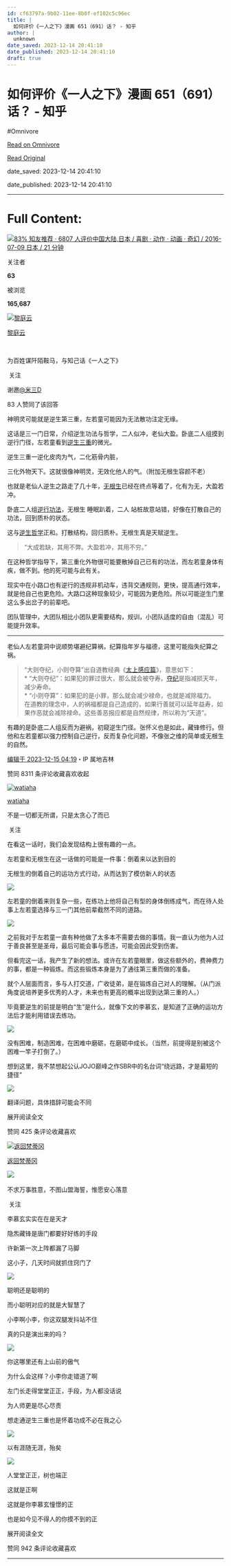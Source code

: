 ```yaml
---
id: cf63797a-9b02-11ee-8b0f-ef102c5c96ec
title: |
  如何评价《一人之下》漫画 651（691）话？ - 知乎
author: |
  unknown
date_saved: 2023-12-14 20:41:10
date_published: 2023-12-14 20:41:10
draft: true
---
```


# 如何评价《一人之下》漫画 651（691）话？ - 知乎
#Omnivore

[Read on Omnivore](https://omnivore.app/me/651-691-18c6bbe5b10)

[Read Original](https://www.zhihu.com/question/633838279/answer/3326065060)

date_saved: 2023-12-14 20:41:10

date_published: 2023-12-14 20:41:10

--- 

# Full Content: 

[![](https://proxy-prod.omnivore-image-cache.app/0x0,sp9uNS4JIWPPjLIBDKED4UG2YUP6a5DKjSeNEFG1bd_0/https://pica.zhimg.com/v2-54846971f130a6a08066775d0bcd6588_qhd.jpg?source=57bbeac9)83% 知友推荐 · 6807 人评价中国大陆,日本 / 喜剧 · 动作 · 动画 · 奇幻 / 2016-07-09 日本 / 21 分钟​​](https://www.zhihu.com/topic/20166021)

关注者

**63**

被浏览

**165,687**

[![黎庭云](https://proxy-prod.omnivore-image-cache.app/0x0,sWUUYx5p7aC2rn53Y8no-Ej-wTRRHYZO_oIignlQjjQA/https://pica.zhimg.com/v2-ef5d6cf5fb80c4a8dbec81006025df2d_l.jpg?source=2c26e567)](https://www.zhihu.com/people/chi-ting-yun-64)

[黎庭云](https://www.zhihu.com/people/chi-ting-yun-64)

​

为百姓谋阡陌鞍马，与知己话《一人之下》

​ 关注

谢邀[@米三D](https://www.zhihu.com/people/meng-chang-zhe-ye)

83 人赞同了该回答

神明灵可能就是逆生第三重，左若童可能因为无法散功注定无缘。

这话是三一门日常，介绍逆生功法与哲学，二人似冲，老仙大盈。卧底二人组摸到逆行门径，左若童看到[逆生三重](https://www.zhihu.com/search?q=%E9%80%86%E7%94%9F%E4%B8%89%E9%87%8D&search%5Fsource=Entity&hybrid%5Fsearch%5Fsource=Entity&hybrid%5Fsearch%5Fextra=%7B%22sourceType%22%3A%22answer%22%2C%22sourceId%22%3A3326065060%7D)的微光。

逆生三重一逆化皮肉为气，二化筋骨内脏，

三化外物天下。这就很像神明灵，无效化他人的气。（附加无根生容颜不老）

也就是老仙人逆生之路走了几十年，[无根生](https://www.zhihu.com/search?q=%E6%97%A0%E6%A0%B9%E7%94%9F&search%5Fsource=Entity&hybrid%5Fsearch%5Fsource=Entity&hybrid%5Fsearch%5Fextra=%7B%22sourceType%22%3A%22answer%22%2C%22sourceId%22%3A3326065060%7D)已经在终点等着了，化有为无，大盈若冲。

卧底二人组[逆行功法](https://www.zhihu.com/search?q=%E9%80%86%E8%A1%8C%E5%8A%9F%E6%B3%95&search%5Fsource=Entity&hybrid%5Fsearch%5Fsource=Entity&hybrid%5Fsearch%5Fextra=%7B%22sourceType%22%3A%22answer%22%2C%22sourceId%22%3A3326065060%7D)，无根生 睡眠趴着，二人 站桩故意站错，好像在打散自己的功法，回到质朴的状态。

这与[逆生哲学](https://www.zhihu.com/search?q=%E9%80%86%E7%94%9F%E5%93%B2%E5%AD%A6&search%5Fsource=Entity&hybrid%5Fsearch%5Fsource=Entity&hybrid%5Fsearch%5Fextra=%7B%22sourceType%22%3A%22answer%22%2C%22sourceId%22%3A3326065060%7D)正和。打散结构，回归质朴。无根生真是天赋逆生。

> “大成若缺，其用不弊。大盈若冲，其用不穷。”

在这种哲学指导下，第三重化外物很可能要散掉自己已有的功法，而左若童身体有疾，做不到。他的死可能与此有关。

现实中在小路口也有逆行的违规非机动车，违背交通规则，更快，提高通行效率，就是他自己也更危险。大路口这种现象较少，可能因为更危险。所以可能逆生门里这么多出岔子的前辈吧。

团队管理中，大团队相比小团队更需要结构，规训，小团队适度的自由（混乱）可能提升效率。

---

老仙人左若童洞中说顺势堪避纪算祸，纪算指年岁与福德，这里可能指失纪算之祸。

> “大则夺纪，小则夺算”出自道教经典《[太上感应篇](https://www.zhihu.com/search?q=%E5%A4%AA%E4%B8%8A%E6%84%9F%E5%BA%94%E7%AF%87&search%5Fsource=Entity&hybrid%5Fsearch%5Fsource=Entity&hybrid%5Fsearch%5Fextra=%7B%22sourceType%22%3A%22answer%22%2C%22sourceId%22%3A3326065060%7D)》，意思如下：  
> \* “大则夺纪”：如果犯的罪过很大，那么就会被夺寿。[夺纪](https://www.zhihu.com/search?q=%E5%A4%BA%E7%BA%AA&search%5Fsource=Entity&hybrid%5Fsearch%5Fsource=Entity&hybrid%5Fsearch%5Fextra=%7B%22sourceType%22%3A%22answer%22%2C%22sourceId%22%3A3326065060%7D)是指减损天年，减少寿命。  
> \* “小则夺算”：如果犯的是小罪，那么就会减少禄命，也就是减除福力。  
> 在道教的理念中，人的祸福都是自己造成的，如果行善就可以延年益寿，如果作恶就会减除禄命。这些善恶报应都是自然规律，所以称为“天道”。

有趣的是卧底二人组反而为避祸，初窥逆生门径。张怀义也是如此，藏锋修行。但他和左若童都以强力控制自己逆行，反而复杂化问题，不像张之维的简单或无根生的自然。

[编辑于 2023-12-15 04:19](https://www.zhihu.com/question/633838279/answer/3326065060)・IP 属地吉林

​赞同 83​​11 条评论​收藏​喜欢收起​

[![watiaha](https://proxy-prod.omnivore-image-cache.app/0x0,sdOI4oNb2mTXRHtGdXwZfeFpQwe-YiVeLE6nfVbzseIQ/https://picx.zhimg.com/v2-c79f3bdc6aac9cedcd97da3f345235ca_l.jpg?source=1def8aca)](https://www.zhihu.com/people/wetiaha)

[watiaha](https://www.zhihu.com/people/wetiaha)

不是一切都无所谓，只是太贪心了而已

​ 关注

在看这一话时，我们会发现结构上很有趣的一点。

左若童和无根生在这一话做的可能是一件事：倒着来以达到目的

无根生的倒着自己的运功方式行动，从而达到了模仿新人的状态

![](https://proxy-prod.omnivore-image-cache.app/783x439,soR7zOrmE4BtdXl6e3qFCQO0wQ5S0k5zb610nsDsVrFs/https://pic1.zhimg.com/50/v2-321546d77553c1c4c962e63c73fd416f_720w.jpg?source=1def8aca)

左若童的倒着来则复杂一些，在练功上他将自己有型的身体倒练成气，而在待人处事上左若童选择与三一门其他前辈截然不同的道路。

![](https://proxy-prod.omnivore-image-cache.app/825x0,sCQVfM14ZlsHltv2pQCZQqUtKM6RBT2b23uAFSVmQ6Bo/https://pic1.zhimg.com/50/v2-92e61a788bf7d5b566e6bffdc2f29d5e_720w.jpg?source=1def8aca)

之前我对于左若童一直有种他做了太多本不需要去做的事情。我一直认为他为人过于善良甚至是圣母，最后可能会事与愿违，可能会因此受到伤害。

但看完这一话，我产生了新的想法。或许在左若童眼里，做这些额外的，费神费力的事，都是一种锻炼。而这些锻炼本身是为了通往第三重而做的准备。

就个人层面而言，多与人打交道，广收徒弟，是在锻炼自己对人的理解。（从门派角度说培养更多优秀的人才，未来也有更高的概率出现到达第三重的人。）

毕竟要逆生的前提是明白“生”是什么，就像下文的李慕玄，是知道了正确的运功方法后才能利用错误去练功。

![](https://proxy-prod.omnivore-image-cache.app/814x0,sX0ttBwAf1z84OAL1wpD_6ctTGF7WWLDZNZnTniq9oVY/https://pic1.zhimg.com/50/v2-91c57ecb4aecbc2b376c99718777a78a_720w.jpg?source=1def8aca)

没有困难，制造困难，在困难中磨砺，在磨砺中成长。（当然，前提得是别被这个困难一竿子打倒了。）

想到这里，我不禁想起公认JOJO巅峰之作SBR中的名台词“绕远路，才是最短的捷径”

![](https://proxy-prod.omnivore-image-cache.app/960x0,sZaA1WoEaWN-ZNinMKkNbOEPZwUP8MegWFjV9LGbSaTw/https://picx.zhimg.com/50/v2-734e89148c1e002761121d0cab932f3e_720w.jpg?source=1def8aca)

翻译问题，具体措辞可能会不同

展开阅读全文​

​赞同 42​​5 条评论​收藏​喜欢

[![返回梵蒂冈](https://proxy-prod.omnivore-image-cache.app/0x0,sWfyVyqoZ1ka8Zn1T8bDBbI2tQNU92CdkDuu9UWvbfQw/https://picx.zhimg.com/v2-c3648e5592db85bedf9afa3a88b66e8c_l.jpg?source=1def8aca)](https://www.zhihu.com/people/fan-hui-fan-di-gang)

[返回梵蒂冈](https://www.zhihu.com/people/fan-hui-fan-di-gang)

​![](https://proxy-prod.omnivore-image-cache.app/0x0,sEQaOWrSM4sYxMszrQ6lhsM51WgM5AvlqxCkeG6GJZz4/https://pic1.zhimg.com/v2-4812630bc27d642f7cafcd6cdeca3d7a.jpg?source=88ceefae)

不求万事胜意，不图山盟海誓，惟愿安心落意

​ 关注

李慕玄实实在在是天才

隐炁藏锋是唐门都要好好练的手段

许新第一次上阵都漏了马脚

这小子，几天时间就抓住窍门了

![](https://proxy-prod.omnivore-image-cache.app/1200x1906,sH7aEuN4OdvIJ3vHQ4zkaFS7hGCzoRWx-ykcpydNYsj0/https://picx.zhimg.com/50/v2-c9223e44202f71b69a91fcbbdb0069a5_720w.jpg?source=1def8aca)

聪明还是聪明的

而小聪明对应的就是大智慧了

小李啊小李，你这双腿发抖站不住

真的只是演出来的吗？

![](https://proxy-prod.omnivore-image-cache.app/1200x0,sIhZ80lR5rAM5SKTVDZ7PV3cF-PxZ67hpKSNTHhU0QBQ/https://pic1.zhimg.com/50/v2-4a2f825be5926c038a29c54ec07e613b_720w.jpg?source=1def8aca)

你这哪里还有上山前的傲气

为什么会这样？小李你走错道了啊

左门长走得堂堂正正，手段，为人都没话说

为人师更是尽心尽责

想走通逆生三重也是怀着功成不必在我之心

![](https://proxy-prod.omnivore-image-cache.app/1200x0,sikY_LyHMMJqna4DsdtO6Zf-R9e34bq2jkK8AjWLw7fo/https://picx.zhimg.com/50/v2-e2162fc18fe0e102e4a3637be24f6dda_720w.jpg?source=1def8aca)

以有涯随无涯，殆矣

![](https://proxy-prod.omnivore-image-cache.app/1200x0,sye6EWImuGAlKdBioOM_5Avmowh_KAqdAJyURteD9vVM/https://picx.zhimg.com/50/v2-e8465be2417f907319d1a0fbc882ee91_720w.jpg?source=1def8aca)

人堂堂正正，树也端正

这就是正啊

这就是你李慕玄憧憬的正

也是如今见不得人的你摸不到的正

展开阅读全文​

​赞同 94​​2 条评论​收藏​喜欢

---


